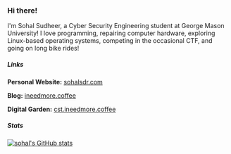 ### Hi there!

I'm Sohal Sudheer, a Cyber Security Engineering student at George Mason University! I love programming, repairing computer hardware, exploring Linux-based operating systems, competing in the occasional CTF, and going on long bike rides!

##### Links

**Personal Website:** [sohalsdr.com](https://sohalsdr.com)

**Blog:** [ineedmore.coffee](https://ineedmore.coffee)

**Digital Garden:** [cst.ineedmore.coffee](https://cst.ineedmore.coffee)

##### Stats

[![sohal's GitHub stats](https://github-readme-stats-hazel-psi.vercel.app/api?username=sohalsdr&show_icons=true&theme=transparent&include_all_commits=true&count_private=true)](https://github.com/anuraghazra/github-readme-stats)
